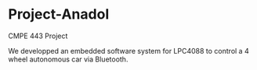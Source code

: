 # Project-Anadol
CMPE 443 Project 

We developped an embedded software system for LPC4088 to control a 4 wheel autonomous car via Bluetooth.
